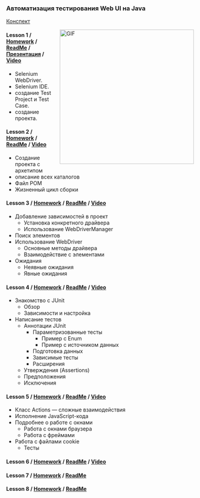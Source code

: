 ### Автоматизация тестирования Web UI на Java
[Конспект](https://docs.google.com/document/d/181muqFNP63lVc-1oviBRtKAPOJxwerF-z5g7w_pDcqk/edit)

<img align="right" alt="GIF" src="https://raw.githubusercontent.com/rahul-jha98/rahul-jha98/main/techstack.gif" width="360px"/>

#### Lesson 1 / [Homework]() / [ReadMe](https://docs.google.com/document/d/1qQQpqAhP8xGnzGrPBHibUkg8CAS1ZKZ3m5uQBN_DXBU/edit#) / [Презентация](https://docs.google.com/presentation/d/1C0SCmIOA3Y5PvG7eLGkWMhBXT_b3wb54HKbG_7_D1pk/edit#slide=id.g9f2439d07b_0_5) / [Video](https://youtu.be/BNUkXyqy5Ao)
- Selenium WebDriver.
- Selenium IDE.
- создание Test Project и Test Case.
- cоздание проекта.

#### Lesson 2 / [Homework](https://github.com/Mybono/java_auto_test/blob/master/hw2.md) / [ReadMe](https://docs.google.com/document/d/1krCrvT9nksdl5diHcpqj1Q9ER6ujQs_iB8FnW_rWRBQ/edit#) / [Video](https://youtu.be/-1eJjeTLYfY)
- Создание проекта с архетипом
- описание всех каталогов
- Файл POM
- Жизненный цикл сборки
#### Lesson 3 / [Homework](https://github.com/Mybono/java_auto_test/blob/master/hw3.md) / [ReadMe](https://docs.google.com/document/d/1QJEcPxJu9ZYmcZuad7gIPjZ8XHss0wYTQ4rJjnPcCUI/edit#heading=h.gjdgxs) / [Video](https://youtu.be/nKWZpsD-wB4)
- Добавление зависимостей в проект
    - Установка конкретного драйвера
    - Использование WebDriverManager
- Поиск элементов
- Использование WebDriver
    - Основные методы драйвера
    - Взаимодействие с элементами
- Ожидания
    - Неявные ожидания
    - Явные ожидания
#### Lesson 4 / [Homework]() / [ReadMe](https://docs.google.com/document/d/1kn3o_AsxfAgrJW-g74b_-zaRkSXYXAv2PGlpD4gWR8E/edit) / [Video](https://youtu.be/mgcQdf-zSXE)
- Знакомство с JUnit
    - Обзор
    - Зависимости и настройка
- Написание тестов
    - Аннотации JUnit
        - Параметризованные тесты
            - Пример с Enum
            - Пример с источником данных
        - Подготовка данных
        - Зависимые тесты
        - Расширения
    - Утверждения (Assertions)
    - Предположения
    - Исключения
#### Lesson 5 / [Homework]() / [ReadMe](https://docs.google.com/document/d/1B19u7lSlRF1cuQUdS8ujHUou7Rtg17uMPJC9xb3PnLg/edit) / [Video](https://youtu.be/vfoWMbxE1pc)
- Класс Actions — сложные взаимодействия 
- Исполнение JavaScript-кода 
- Подробнее о работе с окнами
  - Работа с окнами браузера
  - Работа с фреймами
- Работа с файлами cookie
  - Тесты

#### Lesson 6 / [Homework]() / [ReadMe](https://docs.google.com/document/d/1r_qsHO2x9I5pXyqbr-WH8qYSDak71oxTRMBqOIvvu7A/edit) / [Video](https://youtu.be/wBATJwzUn8c) 
#### Lesson 7 / [Homework]() / [ReadMe]()
#### Lesson 8 / [Homework]() / [ReadMe]()






